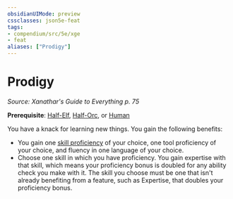 ```yaml
---
obsidianUIMode: preview
cssclasses: json5e-feat
tags:
- compendium/src/5e/xge
- feat
aliases: ["Prodigy"]
---
```

# Prodigy
*Source: Xanathar's Guide to Everything p. 75*  

**Prerequisite**: [Half-Elf](/Systems/5e/races/half-elf.md), [Half-Orc](/Systems/5e/races/half-orc.md), or [Human](/Systems/5e/races/human.md)

You have a knack for learning new things. You gain the following benefits:

- You gain one [skill proficiency](/Systems/5e/tables/skills.md) of your choice, one tool proficiency of your choice, and fluency in one language of your choice.  
- Choose one skill in which you have proficiency. You gain expertise with that skill, which means your proficiency bonus is doubled for any ability check you make with it. The skill you choose must be one that isn't already benefiting from a feature, such as Expertise, that doubles your proficiency bonus.